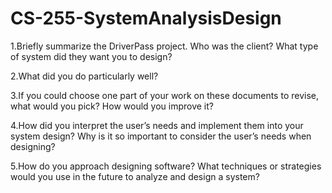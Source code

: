 # CS-255-SystemAnalysisDesign

1.Briefly summarize the DriverPass project. Who was the client? What type of system did they want you to design?

2.What did you do particularly well?

3.If you could choose one part of your work on these documents to revise, what would you pick? How would you improve it?

4.How did you interpret the user’s needs and implement them into your system design? Why is it so important to consider the user’s needs when designing?

5.How do you approach designing software? What techniques or strategies would you use in the future to analyze and design a system?
